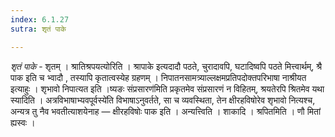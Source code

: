 ```yaml
---
index: 6.1.27
sutra: शृतं पाके

---
```

_शृतं पाके_ - शृतम् । श्रातिश्रपयत्योरिति । श्रापाके इत्यदादौ पठते, चुरादावपि, घटादिष्वपि पठते मित्त्वार्थम्, श्रै पाक इति च भ्वादौ , तस्यापि कृतात्वस्येह ग्रहणम् । निपातनसामत्र्याल्लक्षमप्रतिपदोक्तपरिभाषा नाश्रीयत इत्याहुः । शृभावो निपात्यत इति ।ष्यङः संप्रसारण॑मिति प्रकृतमेव संप्रसारणं न विहितम्, श्रयतेरपि श्रितमेव यथा स्यादिति । अत्रविभाषाभ्यवपूर्वस्ये॑ति विभाषाऽनुवर्तते, सा च व्यवस्थिता, तेन क्षीरहविषोरेव शृभावो नित्यश्च, अन्यत्र तु नैव भवतीत्याशयेनाह — क्षीरहविषोः पाक इति । अन्यत्त्विति । शाकादि । श्रपितमिति । णौ मितां ह्यस्वः ।